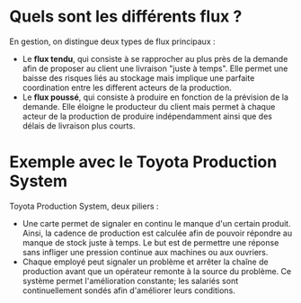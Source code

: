 # Quels sont les différents flux ?
En gestion, on distingue deux types de flux principaux :
- Le **flux tendu**, qui consiste à se rapprocher au plus près de la demande afin de proposer au client une livraison "juste à temps". Elle permet une baisse des risques liés au stockage mais implique une parfaite coordination entre les different acteurs de la production.
- Le **flux poussé**, qui consiste à produire en fonction de la prévision de la demande. Elle éloigne le producteur du client mais permet à chaque acteur de la production de produire indépendamment ainsi que des délais de livraison plus courts.
# Exemple avec le Toyota Production System
Toyota Production System, deux piliers :
- Une carte permet de signaler en continu le manque d'un certain produit. Ainsi, la cadence de production est calculée afin de pouvoir répondre au manque de stock juste à temps. Le but est de permettre une réponse sans infliger une pression continue aux machines ou aux ouvriers.
- Chaque employé peut signaler un problème et arrêter la chaîne de production avant que un opérateur remonte à la source du problème.
Ce système permet l'amélioration constante; les salariés sont continuellement sondés afin d'améliorer leurs conditions.